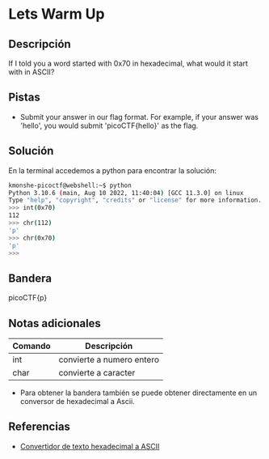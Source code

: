 # Lets Warm Up


## Descripción
If I told you a word started with 0x70 in hexadecimal, what would it start with in ASCII?

## Pistas
- Submit your answer in our flag format. For example, if your answer was 'hello', you would submit 'picoCTF{hello}' as the flag.

## Solución

En la terminal accedemos a python para encontrar la solución: 

``` bash
kmonshe-picoctf@webshell:~$ python
Python 3.10.6 (main, Aug 10 2022, 11:40:04) [GCC 11.3.0] on linux
Type "help", "copyright", "credits" or "license" for more information.
>>> int(0x70)
112
>>> chr(112)
'p'
>>> chr(0x70)
'p'
>>> 
```

## Bandera
picoCTF{p}

## Notas adicionales
| Comando | Descripción |
|------ | -------------- |
| int | convierte a numero entero|
| char | convierte a caracter |

- Para obtener la bandera también se puede obtener directamente en un conversor de hexadecimal a Ascii.

## Referencias
- [Convertidor de texto hexadecimal a ASCII](https://www.rapidtables.org/convert/number/hex-to-ascii.html)
